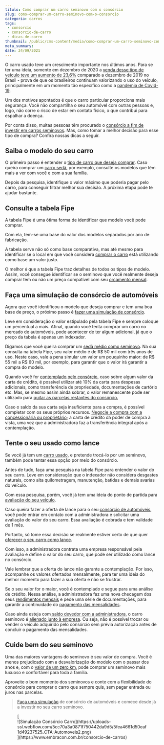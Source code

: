 ```yaml
---
titulo: Como comprar um carro seminovo com o consórcio
slug: como-comprar-um-carro-seminovo-com-o-consorcio
categoria: carros
tags:
 - consorcio
 - consorcio-de-carro
 - dicas-de-carro
thumbnail: /public/cms-content/media/como-comprar-um-carro-seminovo-com-o-consorcio.jpg
meta_summary: 
date: 24/09/2021
---
```

O carro usado teve um crescimento importante nos últimos anos. Para se ter uma ideia, somente em dezembro de 2020 a [venda desse tipo de veículo teve um aumento de 23,6%](https://jornaldocarro.estadao.com.br/carros/vendas-de-carros-usados-dispara-em-dezembro-e-supera-a-pre-pandemia/) comparado a dezembro de 2019 no Brasil - prova de que os brasileiros continuam valorizando o uso do veículo, principalmente em um momento tão específico como a [pandemia de Covid-19](https://www.embracon.com.br/blog/habitos-de-consumo-antes-durante-e-pos-pandemia).

Um dos motivos apontados é que o carro particular proporciona mais segurança. Você não compartilha o seu automóvel com outras pessoas e, logo, não corre o risco de estar em contato físico, o que contribui para espalhar a doença.

Por conta disso, muitas pessoas têm procurado o [consórcio a fim de investir em carros seminovos](https://www.embracon.com.br/blog/carro-seminovo-guia-completo-para-comprar). Mas, como tomar a melhor decisão para esse tipo de compra? Confira nossas dicas a seguir.

Saiba o modelo do seu carro
---------------------------

O primeiro passo é entender o [tipo de carro que deseja comprar](https://www.embracon.com.br/blog/saiba-o-que-considerar-para-escolher-o-carro-ideal). Caso queira comprar um [carro sedã](https://www.embracon.com.br/blog/sedan-ou-suv-qual-e-o-melhor-modelo), por exemplo, consulte os modelos que têm mais a ver com você e com a sua família.

Depois da pesquisa, identifique o valor máximo que poderia pagar pelo carro, para conseguir filtrar melhor sua decisão. A próxima etapa pode te ajudar bastante.

Consulte a tabela Fipe
----------------------

A tabela Fipe é uma ótima forma de identificar que modelo você pode comprar.

Com ela, tem-se uma base do valor dos modelos separados por ano de fabricação.

A tabela serve não só como base comparativa, mas até mesmo para identificar se o local em que você considera [comprar o carro](https://www.embracon.com.br/blog/pensando-em-comprar-um-carro-saiba-o-que-levar-em-consideracao) está utilizando como base um valor justo.

O melhor é que a tabela Fipe traz detalhes de todos os tipos de modelo. Assim, você consegue identificar se o seminovo que você realmente deseja comprar tem ou não um preço compatível com seu [orçamento mensal](https://www.embracon.com.br/blog/planeje-sua-vida-financeira-e-fique-sempre-no-azul).

Faça uma simulação de consórcio de automóveis
---------------------------------------------

Agora que você identificou o modelo que deseja comprar e tem uma boa base de preço, o próximo passo é [fazer uma simulação de consórcio](https://www.embracon.com.br/blog/simulacao-de-consorcio).

Leve em consideração o valor estipulado pela tabela Fipe e sempre coloque um percentual a mais. Afinal, quando você tenta comprar um carro no mercado de automóveis, pode acontecer de ter algum adicional, já que o preço da tabela é apenas um indexador.

Digamos que você queira comprar um [sedã médio como seminovo](https://www.embracon.com.br/blog/hatch-ou-sedan-diferencas). Na sua consulta na tabela Fipe, seu valor médio é de R$ 50 mil com três anos de uso. Neste caso, vale a pena simular um valor um pouquinho maior: de R$ 55 mil a R$ 60 mil, por exemplo, para garantir que o valor irá garantir a compra do modelo.

Quando você for [contemplado pelo consórcio](https://www.embracon.com.br/blog/quais-sao-as-formas-de-contemplacao), caso sobre algum valor da carta de crédito, é possível utilizar até 10% da carta para despesas adicionais, como transferência de propriedade, documentações de cartório etc. Mas, se mesmo assim ainda sobrar, o valor remanescente pode ser utilizado para [quitar as parcelas restantes do consórcio.](https://www.embracon.com.br/blog/como-quitar-a-cota-de-consorcio)

Caso o saldo da sua carta seja insuficiente para a compra, é possível completar com os seus próprios recursos. [Negocie a compra com a concessionária ou proprietário](https://www.embracon.com.br/blog/4-dicas-para-conseguir-uma-boa-negociacao-na-hora-de-adquirir-o-seu-bem); a carta de crédito dá poder de compra à vista, uma vez que a administradora faz a transferência integral após a contemplação.

Tente o seu usado como lance
----------------------------

Se você já tem um [carro usado](https://www.embracon.com.br/blog/comprar-carro-usado-com-a-carta-de-credito-do-consorcio), e pretende trocá-lo por um seminovo, também pode tentar essa opção por meio do consórcio.

Antes de tudo, faça uma pesquisa na tabela Fipe para entender o valor do seu carro. Leve em consideração que o indexador não considera desgastes naturais, como alta quilometragem, manutenção, batidas e demais avarias do veículo.

Com essa pesquisa, porém, você já tem uma ideia do ponto de partida para [avaliação do seu veículo](https://www.embracon.com.br/blog/e-possivel-utilizar-um-carro-usado-para-dar-um-lance-em-um-consorcio).

Caso queira fazer a oferta de lance para o seu [consórcio de automóveis](https://www.embracon.com.br/blog/como-funciona-consorcio-de-automoveis-por-que-boa-opcao), você pode entrar em contato com a administradora e solicitar uma avaliação do valor do seu carro. Essa avaliação é cobrada e tem validade de 1 mês.

Portanto, só tome essa decisão se realmente estiver certo de que quer [oferecer o seu carro como lance](https://www.embracon.com.br/conhecaoconsorcio/o-que-e-o-lance-troca-de-chaves).

Com isso, a administradora contrata uma empresa responsável pela avaliação e define o valor do seu carro, que pode ser utilizado como lance no consórcio.

Vale lembrar que a oferta do lance não garante a contemplação. Por isso, acompanhe os valores ofertados mensalmente, para ter uma ideia do melhor momento para fazer a sua oferta e não se frustrar.

Se o seu valor for o maior, você é contemplado e segue para uma análise de crédito. Nessa análise, a administradora faz uma nova checagem dos seus [rendimentos mensais](https://www.embracon.com.br/blog/entenda-como-e-possivel-manter-a-saude-financeira-da-sua-familia) e pede uma série de documentações, para garantir a continuidade do [pagamento das mensalidades](https://www.embracon.com.br/blog/11-coisas-que-voce-precisa-saber-sobre-a-parcela-do-consorcio).

Caso ainda esteja com[ saldo devedor com a administradora](https://www.embracon.com.br/conhecaoconsorcio/o-que-e-saldo-devedor), o carro seminovo é [alienado junto à empresa](https://www.embracon.com.br/blog/alienacao-de-bens-o-que-e-e-como-funciona-no-consorcio). Ou seja, não é possível trocar ou vender o veículo adquirido pelo consórcio sem prévia autorização antes de concluir o pagamento das mensalidades.

Cuide bem do seu seminovo
-------------------------

Uma das maiores vantagens do seminovo é seu valor de compra. Você é menos prejudicado com a desvalorização do modelo com o passar dos anos e, com o [valor de um zero km,](https://www.embracon.com.br/blog/carro-zero-ou-seminovo) pode comprar um seminovo mais luxuoso e confortável para toda a família.

Aproveite o bom momento dos seminovos e conte com a flexibilidade do consórcio para comprar o carro que sempre quis, sem pagar entrada ou juros nas parcelas.

> [Faça uma simulação](https://www.embracon.com.br/consorcio-de-carros) de consórcio de automóveis e comece desde já a investir no seu carro seminovo.

<figure class="w-richtext-figure-type-image w-richtext-align-center">[<div>![Simulação Consórcio Carro](https://uploads-ssl.webflow.com/5cc70a3a0871f750442da9d5/5fea4661d50eaf1d49237525_CTA-Automoveis2.png)</div>](https://www.embracon.com.br/consorcio-de-carros)</figure>
